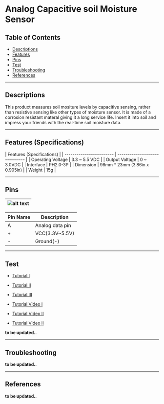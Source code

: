 # Analog Capacitive soil Moisture Sensor

## Table of Contents

-   [Descriptions](#descriptions)
-   [Features](#features)
-   [Pins](#pins)
-   [Test](#test-code)
-   [Troubleshooting](#troubleshooting)
-   [References](#references)

---

## Descriptions

This product measures soil mositure levels by capacitive sensing, rather than resistive sensing like other types of moisture sensor. It is made of a corrosion resistant materal giving it a long service life. Insert it into soil and impress your friends with the real-time soil moisture data.

---

## Features (Specifications)

| Features (Specifications) |
| ------------------------- | ------------------------------- |
| Operating Voltage         | 3.3 ~ 5.5 VDC                   |
| Output Voltage            | 0 ~ 3.0VDC                      |
| Interface                 | PH2.0-3P                        |
| Dimension                 | 98mm \* 23mm (3.86in x 0.905in) |
| Weight                    | 15g                             |

---

## Pins

| ![alt text](https://bit.ly/3wg5w5S 'soil sensor') |
| ------------------------------------------------- |

| Pin Name | Description     |
| -------- | --------------- |
| A        | Analog data pin |
| +        | VCC(3.3V~5.5V)  |
| -        | Ground(-)       |

---

## Test

-   [Tutorial I](http://bit.ly/Capacitive-soil-Moisture-Sensor-Tutorial)
-   [Tutorial II](https://bit.ly/3dn6DIm)
-   [Tutorial III](https://bit.ly/3rD4IVp)

-   [Tutorial Video I](https://youtu.be/pFQaFnqpOtQ)
-   [Tutorial Video II](https://youtu.be/94G7iTvlkBM)
-   [Tutorial Video II](https://youtu.be/9h3JKwUsn2A)

**to be updated..**

---

## Troubleshooting

**to be updated..**

---

## References

**to be updated..**

